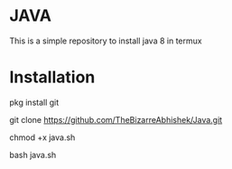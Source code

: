 # JAVA
This is a simple repository to install java 8 in termux

# Installation
pkg install git

git clone https://github.com/TheBizarreAbhishek/Java.git

chmod +x java.sh

bash java.sh
